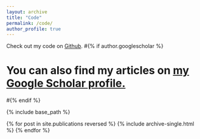 ```yaml
---
layout: archive
title: "Code"
permalink: /code/
author_profile: true
---
```


Check out my code on [Github](https://github.com/LuiseRauer/).
#{% if author.googlescholar %}
#  You can also find my articles on <u><a href="{{author.googlescholar}}">my Google Scholar profile</a>.</u>
#{% endif %}

{% include base_path %}

{% for post in site.publications reversed %}
  {% include archive-single.html %}
{% endfor %}
